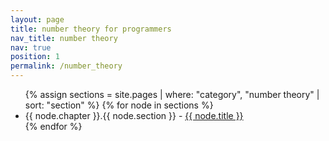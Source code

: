 ```yaml
---
layout: page
title: number theory for programmers
nav_title: number theory
nav: true
position: 1
permalink: /number_theory
---
```


<div class="sections">
  <ul class="section-list">
    {% assign
      sections = site.pages
        | where: "category", "number theory"
        | sort: "section"
    %}
    {% for node in sections %}
    <li class="section-list-item">
      {{ node.chapter }}.{{ node.section }} -
      <a href="{{ node.url | prepend: site.baseurl }}">{{ node.title }}</a>
    </li>
    {% endfor %}
  </ul>
</div>

